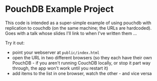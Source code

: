 # PouchDB Example Project

This code is intended as a super-simple example of using pouchdb with replication to couchdb (on the same machine; the URLs are hardcoded).  Goes with a talk whose slides I'll link to when I've written them ...

Try it out:
 - point your webserver at `public/index.html`
 - open the URL in two different browsers (so they each have their own PouchDB - if you aren't running CouchDB locally, or stop it part way through, the app won't work until you restart it)
 - add items to the list in one browser, watch the other - and vice versa

